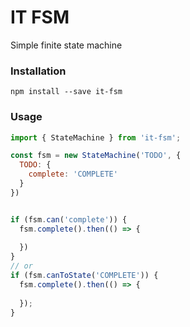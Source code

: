 # IT FSM

Simple finite state machine


### Installation

`npm install --save it-fsm`



### Usage

```javascript
import { StateMachine } from 'it-fsm';

const fsm = new StateMachine('TODO', {
  TODO: {
    complete: 'COMPLETE'
  }
})


if (fsm.can('complete')) {
  fsm.complete().then(() => {
    
  })
}
// or
if (fsm.canToState('COMPLETE')) {
  fsm.complete().then(() => {
    
  });
}
```
